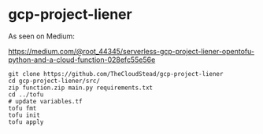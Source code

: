 # gcp-project-liener

As seen on Medium:

https://medium.com/@root_44345/serverless-gcp-project-liener-opentofu-python-and-a-cloud-function-028efc55e56e

```
git clone https://github.com/TheCloudStead/gcp-project-liener
cd gcp-project-liener/src/
zip function.zip main.py requirements.txt
cd ../tofu
# update variables.tf
tofu fmt
tofu init
tofu apply
```
